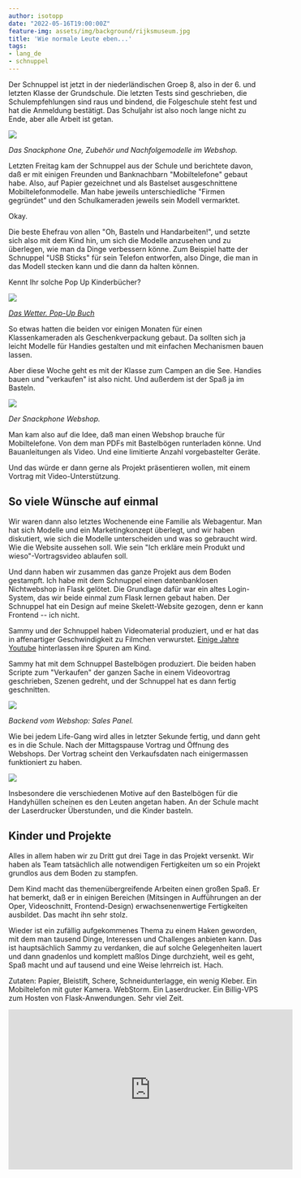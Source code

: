 ```yaml
---
author: isotopp
date: "2022-05-16T19:00:00Z"
feature-img: assets/img/background/rijksmuseum.jpg
title: 'Wie normale Leute eben...'
tags:
- lang_de
- schnuppel
---
```


Der Schnuppel ist jetzt in der niederländischen Groep 8, also in der 6. und letzten Klasse der Grundschule.
Die letzten Tests sind geschrieben, die Schulempfehlungen sind raus und bindend, die Folgeschule steht fest und hat die Anmeldung bestätigt.
Das Schuljahr ist also noch lange nicht zu Ende, aber alle Arbeit ist getan.

![](/uploads/2022/05/snackphone-02.jpg)

*Das Snackphone One, Zubehör und Nachfolgemodelle im Webshop.*

Letzten Freitag kam der Schnuppel aus der Schule und berichtete davon, daß er mit einigen Freunden und Banknachbarn "Mobiltelefone" gebaut habe.
Also, auf Papier gezeichnet und als Bastelset ausgeschnittene Mobiltelefonmodelle.
Man habe jeweils unterschiedliche "Firmen gegründet" und den Schulkameraden jeweils sein Modell vermarktet.

Okay.

Die beste Ehefrau von allen "Oh, Basteln und Handarbeiten!", und setzte sich also mit dem Kind hin, um sich die Modelle anzusehen und zu überlegen, wie man da Dinge verbessern könne.
Zum Beispiel hatte der Schnuppel "USB Sticks" für sein Telefon entworfen, also Dinge, die man in das Modell stecken kann und die dann da halten können.

Kennt Ihr solche Pop Up Kinderbücher?

[![](/uploads/2022/05/popup.png)](https://www.tausendkind.ch/artikel/buch/das-wetter-pop-up-buch_34785275-1)

*[Das Wetter. Pop-Up Buch](https://www.tausendkind.ch/artikel/buch/das-wetter-pop-up-buch_34785275-1)*

So etwas hatten die beiden vor einigen Monaten für einen Klassenkameraden als Geschenkverpackung gebaut.
Da sollten sich ja leicht Modelle für Handies gestalten  und mit einfachen Mechanismen bauen lassen.

Aber diese Woche geht es mit der Klasse zum Campen an die See.
Handies bauen und "verkaufen" ist also nicht.
Und außerdem ist der Spaß ja im Basteln.

![](/uploads/2022/05/snackphone-01.jpg)

*Der Snackphone Webshop.*

Man kam also auf die Idee, daß man einen Webshop brauche für Mobiltelefone.
Von dem man PDFs mit Bastelbögen runterladen könne.
Und Bauanleitungen als Video.
Und eine limitierte Anzahl vorgebastelter Geräte.

Und das würde er dann gerne als Projekt präsentieren wollen, mit einem Vortrag mit Video-Unterstützung.

## So viele Wünsche auf einmal

Wir waren dann also letztes Wochenende eine Familie als Webagentur.
Man hat sich Modelle und ein Marketingkonzept überlegt, und wir haben diskutiert, wie sich die Modelle unterscheiden und was so gebraucht wird.
Wie die Website aussehen soll.
Wie sein "Ich erkläre mein Produkt und wieso"-Vortragsvideo ablaufen soll.

Und dann haben wir zusammen das ganze Projekt aus dem Boden gestampft.
Ich habe mit dem Schnuppel einen datenbanklosen Nichtwebshop in Flask gelötet.
Die Grundlage dafür war ein altes Login-System, das wir beide einmal zum Flask lernen gebaut haben.
Der Schnuppel hat ein Design auf meine Skelett-Website gezogen, denn er kann Frontend -- ich nicht.

Sammy und der Schnuppel haben Videomaterial produziert, und er hat das in affenartiger Geschwindigkeit zu Filmchen verwurstet.
[Einige Jahre Youtube](https://www.youtube.com/channel/UCrMVxZ3iIowFHUFCRz3QVqA) hinterlassen ihre Spuren am Kind.

Sammy hat mit dem Schnuppel Bastelbögen produziert.
Die beiden haben Scripte zum "Verkaufen" der ganzen Sache in einem Videovortrag geschrieben, Szenen gedreht, und der Schnuppel hat es dann fertig geschnitten.

![](/uploads/2022/05/snackphone-03.jpg)

*Backend vom Webshop: Sales Panel.*

Wie bei jedem Life-Gang wird alles in letzter Sekunde fertig, und dann geht es in die Schule.
Nach der Mittagspause Vortrag und Öffnung des Webshops. 
Der Vortrag scheint den Verkaufsdaten nach einigermassen funktioniert zu haben.

![](/uploads/2022/05/snackphone-04.jpg)

Insbesondere die verschiedenen Motive auf den Bastelbögen für die Handyhüllen scheinen es den Leuten angetan haben.
An der Schule macht der Laserdrucker Überstunden, und die Kinder basteln.

## Kinder und Projekte

Alles in allem haben wir zu Dritt gut drei Tage in das Projekt versenkt.
Wir haben als Team tatsächlich alle notwendigen Fertigkeiten um so ein Projekt grundlos aus dem Boden zu stampfen.

Dem Kind macht das themenübergreifende Arbeiten einen großen Spaß.
Er hat bemerkt, daß er in einigen Bereichen (Mitsingen in Aufführungen an der Oper, Videoschnitt, Frontend-Design) erwachsenenwertige Fertigkeiten ausbildet.
Das macht ihn sehr stolz.

Wieder ist ein zufällig aufgekommenes Thema zu einem Haken geworden, mit dem man tausend Dinge, Interessen und Challenges anbieten kann.
Das ist hauptsächlich Sammy zu verdanken, die auf solche Gelegenheiten lauert und dann gnadenlos und komplett maßlos Dinge durchzieht, weil es geht, Spaß macht und auf tausend und eine Weise lehrreich ist.
Hach.

Zutaten: Papier, Bleistift, Schere, Schneidunterlagge, ein wenig Kleber. Ein Mobiltelefon mit guter Kamera. WebStorm. Ein Laserdrucker. Ein Billig-VPS zum Hosten von Flask-Anwendungen.
Sehr viel Zeit.

<iframe width="560" height="315" src="https://www.youtube-nocookie.com/embed/fN8FqrQyWqU" title="YouTube video player" frameborder="0" allow="accelerometer; autoplay; clipboard-write; encrypted-media; gyroscope; picture-in-picture" allowfullscreen></iframe>
